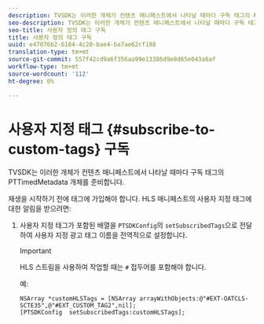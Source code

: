 ```yaml
---
description: TVSDK는 이러한 개체가 컨텐츠 매니페스트에서 나타날 때마다 구독 태그의 PTTimedMetadata 개체를 준비합니다.
seo-description: TVSDK는 이러한 개체가 컨텐츠 매니페스트에서 나타날 때마다 구독 태그의 PTTimedMetadata 개체를 준비합니다.
seo-title: 사용자 정의 태그 구독
title: 사용자 정의 태그 구독
uuid: e47076b2-6184-4c20-bae4-ba7ae62cf198
translation-type: tm+mt
source-git-commit: 557f42cd9a6f356aa99e13386d9e8d65e043a6af
workflow-type: tm+mt
source-wordcount: '112'
ht-degree: 0%

---
```



# 사용자 지정 태그 {#subscribe-to-custom-tags} 구독

TVSDK는 이러한 개체가 컨텐츠 매니페스트에서 나타날 때마다 구독 태그의 PTTimedMetadata 개체를 준비합니다.

재생을 시작하기 전에 태그에 가입해야 합니다.
HLS 매니페스트의 사용자 지정 태그에 대한 알림을 받으려면:

1. 사용자 지정 태그가 포함된 배열을 `PTSDKConfig`의 `setSubscribedTags`으로 전달하여 사용자 지정 광고 태그 이름을 전역적으로 설정합니다.

   >[!IMPORTANT]
   >
   >HLS 스트림을 사용하여 작업할 때는 `#` 접두어를 포함해야 합니다.

   예:

   ```
   NSArray *customHLSTags = [NSArray arrayWithObjects:@"#EXT-OATCLS-SCTE35",@"#EXT_CUSTOM_TAG2",nil]; 
   [PTSDKConfig  setSubscribedTags:customHLSTags];
   ```
